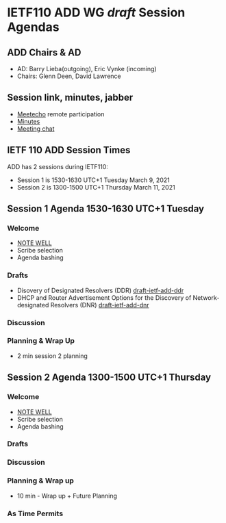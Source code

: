 # IETF110 ADD WG *draft* Session Agendas

## ADD Chairs & AD
* AD:  Barry Lieba(outgoing), Eric Vynke (incoming)
* Chairs: Glenn Deen, David Lawrence

## Session link, minutes, jabber
* [Meetecho](https://meetings.conf.meetecho.com/ietf110/?group=add) remote participation 
* [Minutes](https://codimd.ietf.org/notes-ietf-110-add) 
* [Meeting chat](xmpp:add@jabber.ietf.org?join)

## IETF 110 ADD Session Times

ADD has 2 sessions during IETF110:  
*  Session 1 is 1530-1630 UTC+1 Tuesday March 9, 2021
*  Session 2 is 1300-1500 UTC+1 Thursday March 11, 2021


## Session 1 Agenda 1530-1630 UTC+1 Tuesday

### Welcome

* [NOTE WELL](https://www.ietf.org/about/note-well.html)
* Scribe selection
* Agenda bashing

### Drafts

* Disovery of Designated Resolvers (DDR) [draft-ietf-add-ddr](https://datatracker.ietf.org/doc/draft-ietf-add-ddr/) 
* DHCP and Router Advertisement Options for the Discovery of Network-designated Resolvers (DNR) [draft-ietf-add-dnr](https://datatracker.ietf.org/doc/draft-ietf-add-dnr/)
 
### Discussion

### Planning & Wrap Up

* 2 min session 2 planning 



## Session 2 Agenda 1300-1500 UTC+1 Thursday

### Welcome

* [NOTE WELL](https://www.ietf.org/about/note-well.html)
* Scribe selection
* Agenda bashing

### Drafts

### Discussion

### Planning & Wrap up

* 10 min - Wrap up + Future Planning

### As Time Permits
